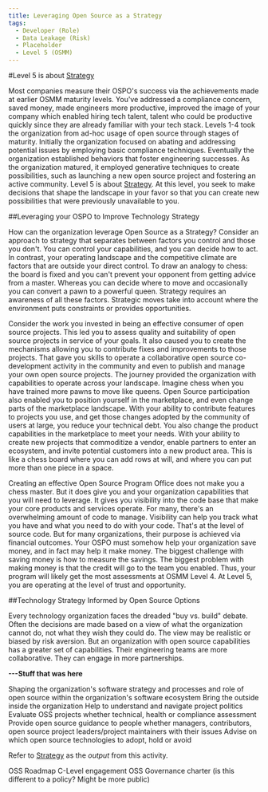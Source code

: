 ```yaml
---
title: Leveraging Open Source as a Strategy
tags: 
  - Developer (Role)
  - Data Leakage (Risk)
  - Placeholder
  - Level 5 (OSMM)
---
```


#Level 5 is about [Strategy](../Artifacts/Strategy)

Most companies measure their OSPO's success via the achievements made at earlier OSMM maturity levels. You've addressed a compliance concern, saved money, made engineers more productive, improved the image of your company which enabled hiring tech talent, talent who could be productive quickly since they are already familiar with your tech stack. Levels 1-4 took the organization from ad-hoc usage of open source through stages of maturity. Initially the organization focused on abating and addressing potential issues by employing basic compliance techniques. Eventually the organization established behaviors that foster engineering successes. As the organization matured, it employed generative techniques to create possibilities, such as launching a new open source project and fostering an active community. Level 5 is about [Strategy](../Artifacts/Strategy). At this level, you seek to make decisions that shape the landscape in your favor so that you can create new possibilities that were previously unavailable to you.

##Leveraging your OSPO to Improve Technology Strategy

How can the organization leverage Open Source as a Strategy? Consider an approach to strategy that separates between factors you control and those you don't. You can control your capabilities, and you can decide how to act. In contrast, your operating landscape and the competitive climate are factors that are outside your direct control. To draw an analogy to chess: the board is fixed and you can't prevent your opponent from getting advice from a master. Whereas you can decide where to move and occasionally you can convert a pawn to a powerful queen. Strategy requires an awareness of all these factors. Strategic moves take into account where the environment puts constraints or provides opportunities.

Consider the work you invested in being an effective consumer of open source projects. This led you to assess quality and suitability of open source projects in service of your goals. It also caused you to create the mechanisms allowing you to contribute fixes and improvements to those projects. That gave you skills to operate a collaborative open source co-development activity in the community and even to publish and manage your own open source projects. The journey provided the organization with capabilities to operate across your landscape. Imagine chess when you have trained more pawns to move like queens. Open Source participation also enabled you to position yourself in the marketplace, and even change parts of the marketplace landscape. With your ability to contribute features to projects you use, and get those changes adopted by the community of users at large, you reduce your technical debt. You also change the product capabilities in the marketplace to meet your needs. With your ability to create new projects that commoditize a vendor, enable partners to enter an ecosystem, and invite potential customers into a new product area. This is like a chess board where you can add rows at will, and where you can put more than one piece in a space.

Creating an effective Open Source Program Office does not make you a chess master. But it does give you and your organization capabilities that you will need to leverage. It gives you visibility into the code base that make your core products and services operate. For many, there's an overwhelming amount of code to manage. Visibility can help you track what you have and what you need to do with your code. That's at the level of source code. But for many organizations, their purpose is achieved via financial outcomes. Your OSPO must somehow help your organization save money, and in fact may help it make money. The biggest challenge with saving money is how to measure the savings. The biggest problem with making money is that the credit will go to the team you enabled. Thus, your program will likely get the most assessments at OSMM Level 4. At Level 5, you are operating at the level of trust and opportunity.

##Technology Strategy Informed by Open Source Options

Every technology organization faces the dreaded "buy vs. build" debate. Often the decisions are made based on a view of what the organization cannot do, not what they wish they could do. The view may be realistic or biased by risk aversion. But an organization with open source capabilities has a greater set of capabilities. Their engineering teams are more collaborative. They can engage in more partnerships. 


**---Stuff that was here**

Shaping the organization's software strategy and processes and role of open source within the organization's software ecosystem Bring the outside inside the organization Help to understand and navigate project politics Evaluate OSS projects whether technical, health or compliance assessment Provide open source guidance to people whether managers, contributors, open source project leaders/project maintainers with their issues Advise on which open source technologies to adopt, hold or avoid

Refer to [Strategy](../Artifacts/Strategy) as the _output_ from this activity.


OSS Roadmap
C-Level engagement
OSS Governance charter (is this different to a policy? Might be more public)
